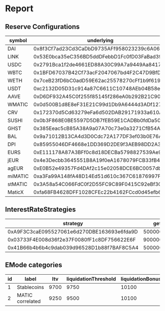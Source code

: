 # Report

## Reserve Configurations

| symbol  | underlying                                 | aToken                                     | stableDebtToken                            | variableDebtToken                          | decimals | ltv  | liquidationThreshold | liquidationBonus | liquidationProtocolFee | reserveFactor | usageAsCollateralEnabled | borrowingEnabled | stableBorrowRateEnabled | supplyCap  | borrowCap | debtCeiling | eModeCategory | interestRateStrategy                       | isActive | isFrozen | isSiloed | isBorrowableInIsolation | isFlashloanable | aTokenImpl                                 | stableDebtTokenImpl                        | variableDebtTokenImpl                      |
| ------- | ------------------------------------------ | ------------------------------------------ | ------------------------------------------ | ------------------------------------------ | -------- | ---- | -------------------- | ---------------- | ---------------------- | ------------- | ------------------------ | ---------------- | ----------------------- | ---------- | --------- | ----------- | ------------- | ------------------------------------------ | -------- | -------- | -------- | ----------------------- | --------------- | ------------------------------------------ | ------------------------------------------ | ------------------------------------------ |
| DAI     | 0x8f3Cf7ad23Cd3CaDbD9735AFf958023239c6A063 | 0x82E64f49Ed5EC1bC6e43DAD4FC8Af9bb3A2312EE | 0xd94112B5B62d53C9402e7A60289c6810dEF1dC9B | 0x8619d80FB0141ba7F184CbF22fd724116D9f7ffC | 18       | 7500 | 8000                 | 10500            | 1000                   | 1000          | true                     | true             | true                    | 2000000000 | 3860000   | 0           | 1             | 0xA9F3C3caE095527061e6d270DBE163693e6fda9D | true     | false    | false    | true                    | false           | 0xa5ba6E5EC19a1Bf23C857991c857dB62b2Aa187B | 0x52A1CeB68Ee6b7B5D13E0376A1E0E4423A8cE26e | 0x81387c40EB75acB02757C1Ae55D5936E78c9dEd3 |
| LINK    | 0x53E0bca35eC356BD5ddDFebbD1Fc0fD03FaBad39 | 0x191c10Aa4AF7C30e871E70C95dB0E4eb77237530 | 0x89D976629b7055ff1ca02b927BA3e020F22A44e4 | 0x953A573793604aF8d41F306FEb8274190dB4aE0e | 18       | 5000 | 6500                 | 10750            | 1000                   | 2000          | true                     | true             | false                   | 297640     | 163702    | 0           | 0             | 0x03733F4E008d36f2e37F0080fF1c8DF756622E6F | true     | false    | false    | false                   | false           | 0xa5ba6E5EC19a1Bf23C857991c857dB62b2Aa187B | 0x52A1CeB68Ee6b7B5D13E0376A1E0E4423A8cE26e | 0x81387c40EB75acB02757C1Ae55D5936E78c9dEd3 |
| USDC    | 0x2791Bca1f2de4661ED88A30C99A7a9449Aa84174 | 0x625E7708f30cA75bfd92586e17077590C60eb4cD | 0x307ffe186F84a3bc2613D1eA417A5737D69A7007 | 0xFCCf3cAbbe80101232d343252614b6A3eE81C989 | 6        | 8250 | 8500                 | 10400            | 1000                   | 1000          | true                     | true             | true                    | 2000000000 | 30680000  | 0           | 1             | 0x41B66b4b6b4c9dab039d96528D1b88f7BAF8C5A4 | true     | false    | false    | true                    | false           | 0xa5ba6E5EC19a1Bf23C857991c857dB62b2Aa187B | 0x52A1CeB68Ee6b7B5D13E0376A1E0E4423A8cE26e | 0x81387c40EB75acB02757C1Ae55D5936E78c9dEd3 |
| WBTC    | 0x1BFD67037B42Cf73acF2047067bd4F2C47D9BfD6 | 0x078f358208685046a11C85e8ad32895DED33A249 | 0x633b207Dd676331c413D4C013a6294B0FE47cD0e | 0x92b42c66840C7AD907b4BF74879FF3eF7c529473 | 8        | 7000 | 7500                 | 10650            | 1000                   | 2000          | true                     | true             | false                   | 1548       | 851       | 0           | 0             | 0x03733F4E008d36f2e37F0080fF1c8DF756622E6F | true     | false    | false    | false                   | false           | 0xa5ba6E5EC19a1Bf23C857991c857dB62b2Aa187B | 0x52A1CeB68Ee6b7B5D13E0376A1E0E4423A8cE26e | 0x81387c40EB75acB02757C1Ae55D5936E78c9dEd3 |
| WETH    | 0x7ceB23fD6bC0adD59E62ac25578270cFf1b9f619 | 0xe50fA9b3c56FfB159cB0FCA61F5c9D750e8128c8 | 0xD8Ad37849950903571df17049516a5CD4cbE55F6 | 0x0c84331e39d6658Cd6e6b9ba04736cC4c4734351 | 18       | 8000 | 8250                 | 10500            | 1000                   | 1000          | true                     | true             | false                   | 26900      | 14795     | 0           | 0             | 0x03733F4E008d36f2e37F0080fF1c8DF756622E6F | true     | false    | false    | false                   | false           | 0xa5ba6E5EC19a1Bf23C857991c857dB62b2Aa187B | 0x52A1CeB68Ee6b7B5D13E0376A1E0E4423A8cE26e | 0x81387c40EB75acB02757C1Ae55D5936E78c9dEd3 |
| USDT    | 0xc2132D05D31c914a87C6611C10748AEb04B58e8F | 0x6ab707Aca953eDAeFBc4fD23bA73294241490620 | 0x70eFfc565DB6EEf7B927610155602d31b670e802 | 0xfb00AC187a8Eb5AFAE4eACE434F493Eb62672df7 | 6        | 7500 | 8000                 | 10500            | 1000                   | 1000          | true                     | true             | true                    | 2000000000 | 5060000   | 500000000   | 1             | 0x41B66b4b6b4c9dab039d96528D1b88f7BAF8C5A4 | true     | false    | false    | true                    | false           | 0xa5ba6E5EC19a1Bf23C857991c857dB62b2Aa187B | 0x52A1CeB68Ee6b7B5D13E0376A1E0E4423A8cE26e | 0x81387c40EB75acB02757C1Ae55D5936E78c9dEd3 |
| AAVE    | 0xD6DF932A45C0f255f85145f286eA0b292B21C90B | 0xf329e36C7bF6E5E86ce2150875a84Ce77f477375 | 0xfAeF6A702D15428E588d4C0614AEFb4348D83D48 | 0xE80761Ea617F66F96274eA5e8c37f03960ecC679 | 18       | 6000 | 7000                 | 10750            | 1000                   | 0             | true                     | false            | false                   | 36820      | 0         | 0           | 0             | 0x03733F4E008d36f2e37F0080fF1c8DF756622E6F | true     | false    | false    | false                   | false           | 0xa5ba6E5EC19a1Bf23C857991c857dB62b2Aa187B | 0x52A1CeB68Ee6b7B5D13E0376A1E0E4423A8cE26e | 0x81387c40EB75acB02757C1Ae55D5936E78c9dEd3 |
| WMATIC  | 0x0d500B1d8E8eF31E21C99d1Db9A6444d3ADf1270 | 0x6d80113e533a2C0fe82EaBD35f1875DcEA89Ea97 | 0xF15F26710c827DDe8ACBA678682F3Ce24f2Fb56E | 0x4a1c3aD6Ed28a636ee1751C69071f6be75DEb8B8 | 18       | 6500 | 7000                 | 11000            | 1000                   | 2000          | true                     | true             | false                   | 32880000   | 9225000   | 0           | 2             | 0x03733F4E008d36f2e37F0080fF1c8DF756622E6F | true     | false    | false    | false                   | false           | 0xa5ba6E5EC19a1Bf23C857991c857dB62b2Aa187B | 0x52A1CeB68Ee6b7B5D13E0376A1E0E4423A8cE26e | 0x81387c40EB75acB02757C1Ae55D5936E78c9dEd3 |
| CRV     | 0x172370d5Cd63279eFa6d502DAB29171933a610AF | 0x513c7E3a9c69cA3e22550eF58AC1C0088e918FFf | 0x08Cb71192985E936C7Cd166A8b268035e400c3c3 | 0x77CA01483f379E58174739308945f044e1a764dc | 18       | 7500 | 8000                 | 10500            | 1000                   | 1000          | true                     | true             | false                   | 937700     | 640437    | 0           | 0             | 0x03733F4E008d36f2e37F0080fF1c8DF756622E6F | true     | false    | false    | false                   | false           | 0xa5ba6E5EC19a1Bf23C857991c857dB62b2Aa187B | 0x52A1CeB68Ee6b7B5D13E0376A1E0E4423A8cE26e | 0x81387c40EB75acB02757C1Ae55D5936E78c9dEd3 |
| SUSHI   | 0x0b3F868E0BE5597D5DB7fEB59E1CADBb0fdDa50a | 0xc45A479877e1e9Dfe9FcD4056c699575a1045dAA | 0x78246294a4c6fBf614Ed73CcC9F8b875ca8eE841 | 0x34e2eD44EF7466D5f9E0b782B5c08b57475e7907 | 18       | 2000 | 4500                 | 11000            | 1000                   | 2000          | true                     | true             | false                   | 299320     | 102484    | 0           | 0             | 0x03733F4E008d36f2e37F0080fF1c8DF756622E6F | true     | false    | false    | false                   | false           | 0xa5ba6E5EC19a1Bf23C857991c857dB62b2Aa187B | 0x52A1CeB68Ee6b7B5D13E0376A1E0E4423A8cE26e | 0x81387c40EB75acB02757C1Ae55D5936E78c9dEd3 |
| GHST    | 0x385Eeac5cB85A38A9a07A70c73e0a3271CfB54A7 | 0x8Eb270e296023E9D92081fdF967dDd7878724424 | 0x3EF10DFf4928279c004308EbADc4Db8B7620d6fc | 0xCE186F6Cccb0c955445bb9d10C59caE488Fea559 | 18       | 2500 | 4500                 | 11500            | 1000                   | 2000          | true                     | true             | false                   | 5876000    | 3234000   | 0           | 0             | 0x03733F4E008d36f2e37F0080fF1c8DF756622E6F | true     | false    | false    | false                   | false           | 0xa5ba6E5EC19a1Bf23C857991c857dB62b2Aa187B | 0x52A1CeB68Ee6b7B5D13E0376A1E0E4423A8cE26e | 0x81387c40EB75acB02757C1Ae55D5936E78c9dEd3 |
| BAL     | 0x9a71012B13CA4d3D0Cdc72A177DF3ef03b0E76A3 | 0x8ffDf2DE812095b1D19CB146E4c004587C0A0692 | 0xa5e408678469d23efDB7694b1B0A85BB0669e8bd | 0xA8669021776Bc142DfcA87c21b4A52595bCbB40a | 18       | 2000 | 4500                 | 11000            | 1000                   | 2000          | true                     | true             | false                   | 284600     | 156530    | 0           | 0             | 0x03733F4E008d36f2e37F0080fF1c8DF756622E6F | true     | false    | false    | false                   | false           | 0xa5ba6E5EC19a1Bf23C857991c857dB62b2Aa187B | 0x52A1CeB68Ee6b7B5D13E0376A1E0E4423A8cE26e | 0x81387c40EB75acB02757C1Ae55D5936E78c9dEd3 |
| DPI     | 0x85955046DF4668e1DD369D2DE9f3AEB98DD2A369 | 0x724dc807b04555b71ed48a6896b6F41593b8C637 | 0xDC1fad70953Bb3918592b6fCc374fe05F5811B6a | 0xf611aEb5013fD2c0511c9CD55c7dc5C1140741A6 | 18       | 2000 | 4500                 | 11000            | 1000                   | 2000          | true                     | true             | false                   | 1417       | 779       | 0           | 0             | 0x03733F4E008d36f2e37F0080fF1c8DF756622E6F | true     | false    | false    | false                   | false           | 0xa5ba6E5EC19a1Bf23C857991c857dB62b2Aa187B | 0x52A1CeB68Ee6b7B5D13E0376A1E0E4423A8cE26e | 0x81387c40EB75acB02757C1Ae55D5936E78c9dEd3 |
| EURS    | 0xE111178A87A3BFf0c8d18DECBa5798827539Ae99 | 0x38d693cE1dF5AaDF7bC62595A37D667aD57922e5 | 0x8a9FdE6925a839F6B1932d16B36aC026F8d3FbdB | 0x5D557B07776D12967914379C71a1310e917C7555 | 2        | 6500 | 7000                 | 10750            | 1000                   | 1000          | true                     | true             | true                    | 2000000000 | 728520    | 500000000   | 1             | 0x41B66b4b6b4c9dab039d96528D1b88f7BAF8C5A4 | true     | false    | false    | false                   | false           | 0xa5ba6E5EC19a1Bf23C857991c857dB62b2Aa187B | 0x52A1CeB68Ee6b7B5D13E0376A1E0E4423A8cE26e | 0x81387c40EB75acB02757C1Ae55D5936E78c9dEd3 |
| jEUR    | 0x4e3Decbb3645551B8A19f0eA1678079FCB33fB4c | 0x6533afac2E7BCCB20dca161449A13A32D391fb00 | 0x6B4b37618D85Db2a7b469983C888040F7F05Ea3D | 0x44705f578135cC5d703b4c9c122528C73Eb87145 | 18       | 0    | 0                    | 0                | 1000                   | 2000          | false                    | true             | false                   | 0          | 0         | 0           | 1             | 0x41B66b4b6b4c9dab039d96528D1b88f7BAF8C5A4 | true     | true     | false    | false                   | false           | 0xa5ba6E5EC19a1Bf23C857991c857dB62b2Aa187B | 0x52A1CeB68Ee6b7B5D13E0376A1E0E4423A8cE26e | 0x81387c40EB75acB02757C1Ae55D5936E78c9dEd3 |
| agEUR   | 0xE0B52e49357Fd4DAf2c15e02058DCE6BC0057db4 | 0x8437d7C167dFB82ED4Cb79CD44B7a32A1dd95c77 | 0x40B4BAEcc69B882e8804f9286b12228C27F8c9BF | 0x3ca5FA07689F266e907439aFd1fBB59c44fe12f6 | 18       | 0    | 0                    | 0                | 1000                   | 2000          | false                    | true             | false                   | 0          | 0         | 0           | 1             | 0x41B66b4b6b4c9dab039d96528D1b88f7BAF8C5A4 | true     | false    | false    | false                   | false           | 0xa5ba6E5EC19a1Bf23C857991c857dB62b2Aa187B | 0x52A1CeB68Ee6b7B5D13E0376A1E0E4423A8cE26e | 0x81387c40EB75acB02757C1Ae55D5936E78c9dEd3 |
| miMATIC | 0xa3Fa99A148fA48D14Ed51d610c367C61876997F1 | 0xeBe517846d0F36eCEd99C735cbF6131e1fEB775D | 0x687871030477bf974725232F764aa04318A8b9c8 | 0x18248226C16BF76c032817854E7C83a2113B4f06 | 18       | 7500 | 8000                 | 10500            | 1000                   | 1000          | true                     | true             | false                   | 100000000  | 359980    | 200000000   | 1             | 0x41B66b4b6b4c9dab039d96528D1b88f7BAF8C5A4 | true     | false    | false    | false                   | false           | 0xa5ba6E5EC19a1Bf23C857991c857dB62b2Aa187B | 0x52A1CeB68Ee6b7B5D13E0376A1E0E4423A8cE26e | 0x81387c40EB75acB02757C1Ae55D5936E78c9dEd3 |
| stMATIC | 0x3A58a54C066FdC0f2D55FC9C89F0415C92eBf3C4 | 0xEA1132120ddcDDA2F119e99Fa7A27a0d036F7Ac9 | 0x1fFD28689DA7d0148ff0fCB669e9f9f0Fc13a219 | 0x6b030Ff3FB9956B1B69f475B77aE0d3Cf2CC5aFa | 18       | 5000 | 6500                 | 11000            | 2000                   | 2000          | true                     | false            | false                   | 7500000    | 0         | 0           | 2             | 0x03733F4E008d36f2e37F0080fF1c8DF756622E6F | true     | false    | false    | false                   | false           | 0xa5ba6E5EC19a1Bf23C857991c857dB62b2Aa187B | 0x52A1CeB68Ee6b7B5D13E0376A1E0E4423A8cE26e | 0x81387c40EB75acB02757C1Ae55D5936E78c9dEd3 |
| MaticX  | 0xfa68FB4628DFF1028CFEc22b4162FCcd0d45efb6 | 0x80cA0d8C38d2e2BcbaB66aA1648Bd1C7160500FE | 0x62fC96b27a510cF4977B59FF952Dc32378Cc221d | 0xB5b46F918C2923fC7f26DB76e8a6A6e9C4347Cf9 | 18       | 5000 | 6500                 | 11000            | 2000                   | 2000          | true                     | false            | false                   | 6000000    | 0         | 0           | 2             | 0x03733F4E008d36f2e37F0080fF1c8DF756622E6F | true     | false    | false    | false                   | false           | 0xa5ba6E5EC19a1Bf23C857991c857dB62b2Aa187B | 0x52A1CeB68Ee6b7B5D13E0376A1E0E4423A8cE26e | 0x81387c40EB75acB02757C1Ae55D5936E78c9dEd3 |

## InterestRateStrategies

| strategy                                   | getBaseStableBorrowRate    | getStableRateSlope1       | getStableRateSlope2         | optimalStableToTotal        | maxStabletoTotalExcess      | getBaseVariableBorrowRate | getVariableRateSlope1      | getVariableRateSlope2        | optimalUsageRatio           | maxExcessUsageRatio         |
| ------------------------------------------ | -------------------------- | ------------------------- | --------------------------- | --------------------------- | --------------------------- | ------------------------- | -------------------------- | ---------------------------- | --------------------------- | --------------------------- |
| 0xA9F3C3caE095527061e6d270DBE163693e6fda9D | 50000000000000000000000000 | 5000000000000000000000000 | 750000000000000000000000000 | 200000000000000000000000000 | 800000000000000000000000000 | 0                         | 40000000000000000000000000 | 750000000000000000000000000  | 800000000000000000000000000 | 200000000000000000000000000 |
| 0x03733F4E008d36f2e37F0080fF1c8DF756622E6F | 90000000000000000000000000 | 0                         | 0                           | 200000000000000000000000000 | 800000000000000000000000000 | 0                         | 70000000000000000000000000 | 3000000000000000000000000000 | 450000000000000000000000000 | 550000000000000000000000000 |
| 0x41B66b4b6b4c9dab039d96528D1b88f7BAF8C5A4 | 50000000000000000000000000 | 5000000000000000000000000 | 600000000000000000000000000 | 200000000000000000000000000 | 800000000000000000000000000 | 0                         | 40000000000000000000000000 | 600000000000000000000000000  | 900000000000000000000000000 | 100000000000000000000000000 |

## EMode categories

| id  | label            | ltv  | liquidationThreshold | liquidationBonus | priceSource                                |
| --- | ---------------- | ---- | -------------------- | ---------------- | ------------------------------------------ |
| 1   | Stablecoins      | 9700 | 9750                 | 10100            | 0x0000000000000000000000000000000000000000 |
| 2   | MATIC correlated | 9250 | 9500                 | 10100            | 0x0000000000000000000000000000000000000000 |
